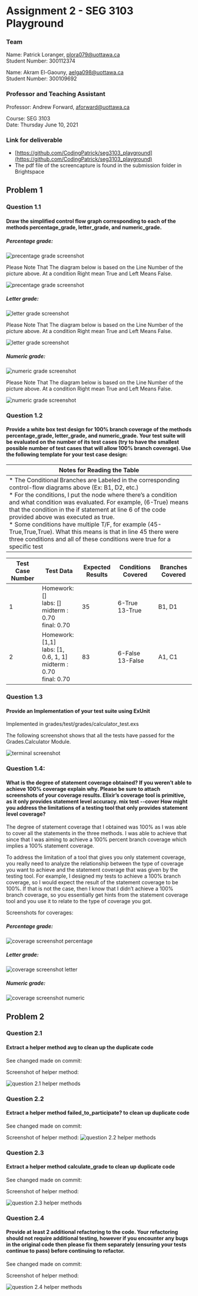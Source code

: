 # Assignment 2 - SEG 3103 Playground

### Team

Name: Patrick Loranger, plora079@uottawa.ca<br>
Student Number: 300112374<br>

Name: Akram El-Gaouny, aelga098@uottawa.ca<br>
Student Number: 300109692

### Professor and Teaching Assistant

Professor: Andrew Forward, aforward@uottawa.ca<br>

Course: SEG 3103<br>
Date: Thursday June 10, 2021

### Link for deliverable

* [https://github.com/CodingPatrick/seg3103_playground](https://github.com/CodingPatrick/seg3103_playground)
* The pdf file of the screencapture is found in the submission folder in Brightspace

## Problem 1

### Question 1.1
#### Draw the simplified control flow graph corresponding to each of the methods percentage_grade, letter_grade, and numeric_grade.

##### Percentage grade:

![precentage grade screenshot](assets/percentage_grade.png)

Please Note That The diagram below is based on the Line Number of the picture above.
At a condition Right mean True and Left Means False.

![precentage grade screenshot](assets/percentage_grade_diagram.png)

##### Letter grade:

![letter grade screenshot](assets/letter_grade.png)

Please Note That The diagram below is based on the Line Number of the picture above.
At a condition Right mean True and Left Means False.

![letter grade screenshot](assets/letter_grade_diagram.png)

##### Numeric grade:

![numeric grade screenshot](assets/numeric_grade.png)

Please Note That The diagram below is based on the Line Number of the picture above.
At a condition Right mean True and Left Means False.

![numeric grade screenshot](assets/numeric_grade_diagram.png)

### Question 1.2
#### Provide a white box test design for 100% branch coverage of	the methods percentage_grade, letter_grade, and numeric_grade. Your test suite will be evaluated	on the	number of its	test cases (try to have the smallest possible number of test cases	that will allow	 100% branch	coverage). Use the following template for	 your test case	design:

| Notes for Reading the Table |
| --- |
| * The Conditional Branches are Labeled in the corresponding control-flow diagrams above (Ex: B1, D2, etc.) <br>* For the conditions, I put the node where there’s a condition and what condition was evaluated. For example, (6-True) means that the condition in the if statement at line 6 of the code provided above was executed as true. <br> * Some conditions have multiple T/F, for example (45-True,True,True). What this means is that in line 45 there were three conditions and all of these conditions were true for a specific test |

| Test Case Number | Test Data | Expected Results | Conditions Covered | Branches Covered |
| --- | --- | --- | --- | --- |
| 1 | Homework: []<br>labs: []<br>midterm : 0.70<br>final: 0.70 | 35 | 6-True<br>13-True | B1, D1 |
| 2 | Homework: [1,1]<br>labs: [1, 0.6, 1, 1]<br>midterm : 0.70<br>final: 0.70 | 83 | 6-False<br>13-False | A1, C1 |

### Question 1.3
#### Provide an Implementation of your test suite using ExUnit

Implemented in grades/test/grades/calculator_test.exs

The following screenshot shows that all the tests have passed for the Grades.Calculator Module.

![terminal screenshot](assets/terminal.png)

### Question 1.4:  
#### What is the degree of statement coverage obtained? If you weren’t able to achieve 100% coverage explain why. Please be sure to attach screenshots of your coverage results. Elixir’s coverage tool is primitive, as it only provides statement level accuracy. mix test --cover How might you address the limitations of a testing tool that only provides statement level coverage?

The degree of statement coverage that I obtained was 100% as I was able to cover all the statements in the three methods. I was able to achieve that since that I was aiming to achieve a 100% percent branch coverage which implies a 100% statement coverage.

To address the limitation of a tool that gives you only statement coverage, you really need to analyze the relationship between the type of coverage you want to achieve and the statement coverage that was given by the testing tool. For example, I designed my tests to achieve a 100% branch coverage, so I would expect the result of the statement coverage to be 100%. If that is not the case, then I know that I didn’t achieve a 100% branch coverage, so you essentially get hints from the statement coverage tool and you use it to relate to the type of coverage you got.

Screenshots for coverages:

##### Percentage grade:

![coverage screenshot percentage](assets/coverage_percentage.png)

##### Letter grade: 

![coverage screenshot letter](assets/coverage_letter.png)

##### Numeric grade:

![coverage screenshot numeric](assets/coverage_numeric.png)

## Problem 2

### Question 2.1
#### Extract a helper method avg to clean up the duplicate code

See changed made on commit: 

Screenshot of helper method:

![question 2.1 helper methods](assets/problem2_question1.png)

### Question 2.2
#### Extract a helper method failed_to_participate? to clean up duplicate code

See changed made on commit: 

Screenshot of helper method:
![question 2.2 helper methods](assets/problem2_question2.png)

### Question 2.3
#### Extract a helper method calculate_grade to clean up duplicate code

See changed made on commit: 

Screenshot of helper method:

![question 2.3 helper methods](assets/problem2_question3.png)

### Question 2.4 
#### Provide at least 2 additional refactoring to the code. Your refactoring should not require additional testing, however if you encounter any bugs in the original code then please fix them separately (ensuring your tests continue to pass) before continuing to refactor.

See changed made on commit: 

Screenshot of helper method:

![question 2.4 helper methods](assets/problem2_question4.png)
